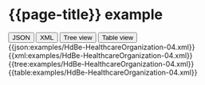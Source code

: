 # {{page-title}} example

<div>
  <div class="tab">
     <button class="tablinks active" onclick="openTab(event, 'JSON')">JSON</button>
     <button class="tablinks" onclick="openTab(event, 'XML')">XML</button>
     <button class="tablinks" onclick="openTab(event, 'Tree view')">Tree view</button>
     <button class="tablinks" onclick="openTab(event, 'Table view')">Table view</button>   
  </div>

  <div id="JSON" class="tabcontent" style="display:block">
      {{json:examples/HdBe-HealthcareOrganization-04.xml}}
  </div>
  <div id="XML" class="tabcontent">
      {{xml:examples/HdBe-HealthcareOrganization-04.xml}}
  </div>
  <div id="Tree view" class="tabcontent">
      {{tree:examples/HdBe-HealthcareOrganization-04.xml}}
  </div>
  <div id="Table view" class="tabcontent">
      {{table:examples/HdBe-HealthcareOrganization-04.xml}}
  </div>

</div>
